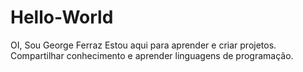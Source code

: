 # Hello-World
OI, Sou George Ferraz
Estou aqui para aprender e criar projetos.
Compartilhar conhecimento e aprender linguagens de programação.
